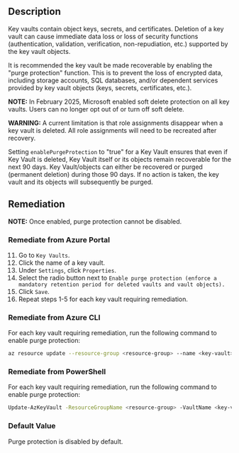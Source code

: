 ## Description

Key vaults contain object keys, secrets, and certificates. Deletion of a key vault can cause immediate data loss or loss of security functions (authentication, validation, verification, non-repudiation, etc.) supported by the key vault objects.

It is recommended the key vault be made recoverable by enabling the "purge protection" function. This is to prevent the loss of encrypted data, including storage accounts, SQL databases, and/or dependent services provided by key vault objects (keys, secrets, certificates, etc.).

**NOTE:** In February 2025, Microsoft enabled soft delete protection on all key vaults. Users can no longer opt out of or turn off soft delete.

**WARNING:** A current limitation is that role assignments disappear when a key vault is deleted. All role assignments will need to be recreated after recovery.

Setting `enablePurgeProtection` to "true" for a Key Vault ensures that even if Key Vault is deleted, Key Vault itself or its objects remain recoverable for the next 90 days. Key Vault/objects can either be recovered or purged (permanent deletion) during those 90 days. If no action is taken, the key vault and its objects will subsequently be purged.

## Remediation

**NOTE:** Once enabled, purge protection cannot be disabled.

### Remediate from Azure Portal

11. Go to `Key Vaults`.
2. Click the name of a key vault.
3. Under `Settings`, click `Properties`.
4. Select the radio button next to `Enable purge protection (enforce a mandatory retention period for deleted vaults and vault objects).`
5. Click `Save`.
6. Repeat steps 1-5 for each key vault requiring remediation.

### Remediate from Azure CLI

For each key vault requiring remediation, run the following command to enable purge protection:

```bash
az resource update --resource-group <resource-group> --name <key-vault> --resource-type "Microsoft.KeyVault/vaults" --set properties.enablePurgeProtection=true
```

### Remediate from PowerShell

For each key vault requiring remediation, run the following command to enable purge protection:

```bash
Update-AzKeyVault -ResourceGroupName <resource-group> -VaultName <key-vault> -EnablePurgeProtection
```

### Default Value

Purge protection is disabled by default.
